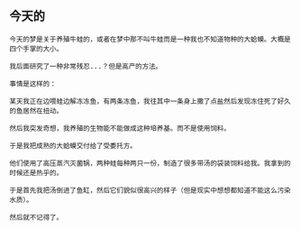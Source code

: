 ## 今天的

    今天的梦是关于养殖牛蛙的，或者在梦中那不叫牛蛙而是一种我也不知道物种的大蛤蟆。大概是四个手掌的大小。

    我后面研究了一种非常残忍...？但是高产的方法。

    事情是这样的：

    某天我正在边喂蛙边解冻冻鱼，有两条冻鱼，我往其中一条身上撒了点盐然后发现冻住死了好久的鱼居然在扭动。

    然后我突发奇想，我养殖的生物能不能做成这种培养基。而不是使用饲料。

    于是我把成熟的大蛤蟆交付给了受委托方。

    他们使用了高压蒸汽灭菌锅，两种蛙每种两只一份，制造了很多带汤的袋装饲料给我。我拿到的时候还是热乎的。

    于是首先我把汤倒进了鱼缸，然后它们貌似很高兴的样子（但是现实中想想都知道不能这么污染水质）。

    然后就不记得了。
